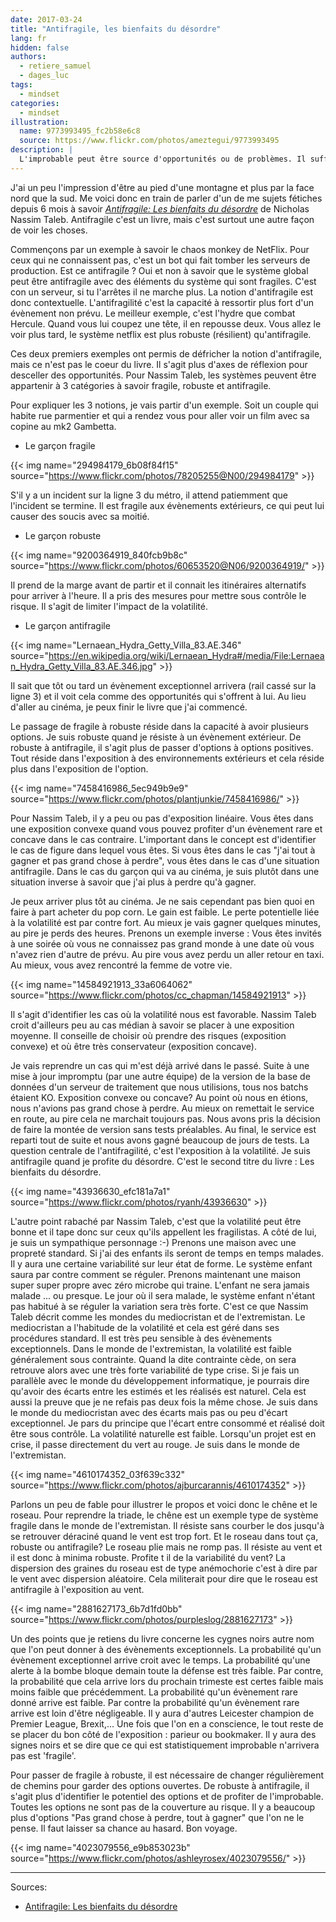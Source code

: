 ```yaml
---
date: 2017-03-24
title: "Antifragile, les bienfaits du désordre"
lang: fr
hidden: false
authors:
  - retiere_samuel
  - dages_luc
tags:
  - mindset
categories:
  - mindset
illustration:
  name: 9773993495_fc2b58e6c8
  source: https://www.flickr.com/photos/ameztegui/9773993495
description: |
  L'improbable peut être source d'opportunités ou de problèmes. Il suffit de regarder la pièce du bon côté.
---
```


J'ai un peu l'impression d'être au pied d'une montagne et plus par la face nord que la sud. Me voici donc en train de parler d'un de me sujets fétiches depuis 6 mois à savoir _[Antifragile: Les bienfaits du désordre]_ de Nicholas Nassim Taleb. Antifragile c'est un livre, mais c'est surtout une autre façon de voir les choses.

Commençons par un exemple à savoir le chaos monkey de NetFlix. Pour ceux qui ne connaissent pas, c'est un bot qui fait tomber les serveurs de production. Est ce antifragile ? Oui et non à savoir que le système global peut être antifragile avec des éléments du système qui sont fragiles. C'est con un serveur, si tu l'arrêtes il ne marche plus. La notion d'antifragile est donc contextuelle. L'antifragilité c'est la capacité à ressortir plus fort d'un évènement non prévu. Le meilleur exemple, c'est l'hydre que combat Hercule. Quand vous lui coupez une tête, il en repousse deux. Vous allez le voir plus tard, le système netflix est plus robuste (résilient) qu'antifragile.

Ces deux premiers exemples ont permis de défricher la notion d'antifragile, mais ce n'est pas le coeur du livre. Il s'agit plus d'axes de réflexion pour desceller des opportunités. Pour Nassim Taleb, les systèmes peuvent être appartenir à 3 catégories à savoir fragile, robuste et antifragile.

Pour expliquer les 3 notions, je vais partir d'un exemple. Soit un couple qui habite rue parmentier et qui a rendez vous pour aller voir  un film avec sa copine au mk2 Gambetta.

- Le garçon fragile

{{< img name="294984179_6b08f84f15" source="https://www.flickr.com/photos/78205255@N00/294984179" >}}

S'il y a un incident sur la ligne 3 du métro, il attend patiemment que l'incident se termine. Il est fragile aux évènements extérieurs, ce qui peut lui causer des soucis avec sa moitié.

- Le garçon robuste

{{< img name="9200364919_840fcb9b8c" source="https://www.flickr.com/photos/60653520@N06/9200364919/" >}}

Il prend de la marge avant de partir et il connait les itinéraires alternatifs pour arriver à l'heure. Il a pris des mesures pour mettre sous contrôle le risque. Il s'agit de limiter l'impact de la volatilité.

- Le garçon antifragile

{{< img name="Lernaean_Hydra_Getty_Villa_83.AE.346" source="https://en.wikipedia.org/wiki/Lernaean_Hydra#/media/File:Lernaean_Hydra_Getty_Villa_83.AE.346.jpg" >}}

Il sait que tôt ou tard un évènement exceptionnel arrivera (rail cassé sur la ligne 3) et il voit cela comme des opportunités qui s'offrent à lui. Au lieu d'aller au cinéma, je peux finir le livre que j'ai commencé.

Le passage de fragile à robuste réside dans la capacité à avoir plusieurs options. Je suis robuste quand je résiste à un évènement extérieur. De robuste à antifragile, il s'agit plus de passer d'options à options positives. Tout réside dans l'exposition à des environnements extérieurs et cela réside plus dans l'exposition de l'option.

{{< img name="7458416986_5ec949b9e9" source="https://www.flickr.com/photos/plantjunkie/7458416986/" >}}

Pour Nassim Taleb, il y a peu ou pas d'exposition linéaire. Vous êtes dans une exposition convexe quand vous pouvez profiter d'un évènement rare et concave dans le cas contraire. L'important dans le concept est d'identifier le cas de figure dans lequel vous êtes. Si vous êtes dans le cas "j'ai tout à gagner et pas grand chose à perdre", vous êtes dans le cas d'une situation antifragile. Dans le cas du garçon qui va au cinéma, je suis plutôt dans une situation inverse à savoir que j'ai plus à perdre qu'à gagner.

Je peux arriver plus tôt au cinéma. Je ne sais cependant pas bien quoi en faire à part acheter du pop corn. Le gain est faible. Le perte potentielle liée à la volatilité est par contre fort. Au mieux je vais gagner quelques minutes, au pire je perds des heures. Prenons un exemple inverse : Vous êtes invités à une soirée où vous ne connaissez pas grand monde à une date où vous n'avez rien d'autre de prévu. Au pire vous avez perdu un aller retour en taxi. Au mieux, vous avez rencontré la femme de votre vie.


{{< img name="14584921913_33a6064062" source="https://www.flickr.com/photos/cc_chapman/14584921913" >}}

Il s'agit d'identifier les cas où la volatilité nous est favorable. Nassim Taleb croit d'ailleurs peu au cas médian à savoir se placer à une exposition moyenne. Il conseille de choisir où prendre des risques (exposition convexe) et où être très conservateur (exposition concave).

Je vais reprendre un cas qui m'est déjà arrivé dans le passé. Suite à une mise à jour impromptu (par une autre équipe) de la version de la base de données d'un serveur de traitement que nous utilisions, tous nos batchs étaient KO. Exposition convexe ou concave? Au point où nous en étions, nous n'avions pas grand chose à perdre. Au mieux on remettait le service en route, au pire cela ne marchait toujours pas. Nous avons pris la décision de faire la montée de version sans tests préalables. Au final, le service est reparti tout de suite et nous avons gagné beaucoup de jours de tests. La question centrale de l'antifragilité, c'est l'exposition à la volatilité. Je suis antifragile quand je profite du désordre. C'est le second titre du livre : Les bienfaits du désordre.

{{< img name="43936630_efc181a7a1" source="https://www.flickr.com/photos/ryanh/43936630" >}}

L'autre point rabaché par Nassim Taleb, c'est que la volatilité peut être bonne et il tape donc sur ceux qu'ils appellent les fragilistas. A côté de lui, je suis un sympathique personnage :-) Prenons une maison avec une propreté standard. Si j'ai des enfants ils seront de temps en temps malades. Il y aura une certaine variabilité sur leur état de forme. Le système enfant saura par contre comment se réguler. Prenons maintenant une maison super super propre avec zéro microbe qui traine. L'enfant ne sera jamais malade ... ou presque. Le jour où il sera malade, le système enfant n'étant pas habitué à se réguler	la variation sera très forte. C'est ce que Nassim Taleb décrit comme les mondes du mediocristan et de l'extremistan. Le mediocristan a l'habitude de la volatilité et cela est géré dans ses procédures standard. Il est très peu sensible à des évènements exceptionnels. Dans le monde de l'extremistan, la volatilité est faible généralement sous contrainte. Quand la dite contrainte cède, on sera retrouve alors avec une très forte variabilité de type crise. Si je fais un parallèle avec le monde du développement informatique, je pourrais dire qu'avoir des écarts entre les estimés et les réalisés est naturel. Cela est aussi la preuve que je ne refais pas deux fois la même chose. Je suis dans le monde du mediocristan avec des écarts mais pas ou peu d'écart exceptionnel. Je pars du principe que l'écart entre consommé et réalisé doit être sous contrôle. La volatilité naturelle est faible. Lorsqu'un projet est en crise, il passe directement du vert au rouge. Je suis dans le monde de l'extremistan.

{{< img name="4610174352_03f639c332" source="https://www.flickr.com/photos/ajburcarannis/4610174352" >}}

Parlons un peu de fable pour illustrer le propos et voici donc le chêne et le roseau. Pour reprendre la triade, le chêne est un exemple type de système fragile dans le monde de l'extremistan. Il résiste sans courber le dos jusqu'à se retrouver déraciné quand le vent est trop fort. Et le roseau dans tout ça, robuste ou antifragile? Le roseau plie mais ne romp pas. Il résiste au vent et il est donc à minima robuste. Profite t il de la variabilité du vent? La dispersion des graines du roseau est de type anémochorie c'est à dire par le vent avec dispersion aléatoire. Cela militerait pour dire que le roseau est antifragile à l'exposition au vent.

{{< img name="2881627173_6b7d1fd0bb" source="https://www.flickr.com/photos/purpleslog/2881627173" >}}


Un des points que je retiens du livre concerne les cygnes noirs autre nom que l'on peut donner à des évènements exceptionnels. La probabilité qu'un évènement exceptionnel arrive croit avec le temps. La probabilité qu'une alerte à la bombe bloque demain toute la défense est très faible. Par contre, la probabilité que cela arrive lors du prochain trimeste est certes faible mais moins faible que précédemment. La probabilité qu'un évènement rare donné arrive est faible. Par contre la probabilité qu'un évènement rare arrive est loin d'être négligeable. Il y aura d'autres Leicester champion de Premier League, Brexit,... Une fois que l'on en a conscience, le tout reste de se placer du bon côté de l'exposition : parieur ou bookmaker. Il y aura des signes noirs et se dire que ce qui est statistiquement improbable n'arrivera pas est 'fragile'.

Pour passer de fragile à robuste, il est nécessaire de changer régulièrement de chemins pour garder des options ouvertes. De robuste à antifragile, il s'agit plus d'identifier le potentiel des options et de profiter de l'improbable. Toutes les options ne sont pas de la couverture au risque. Il y a beaucoup plus d'options "Pas grand chose à perdre, tout à gagner" que l'on ne le pense. Il faut laisser sa chance au hasard. Bon voyage.

{{< img name="4023079556_e9b853023b" source="https://www.flickr.com/photos/ashleyrosex/4023079556/" >}}

---
Sources:
- [Antifragile: Les bienfaits du désordre]


[Antifragile: Les bienfaits du désordre]: /books/antifragile-nassim_nicholas_taleb.html

